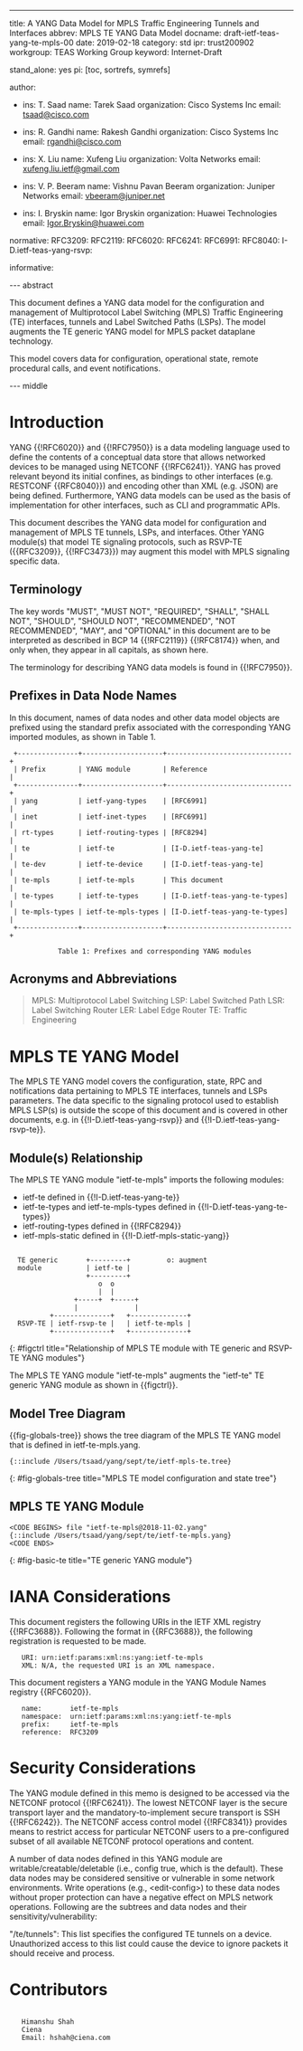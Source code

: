 ---
title: A YANG Data Model for MPLS Traffic Engineering Tunnels and Interfaces
abbrev: MPLS TE YANG Data Model
docname: draft-ietf-teas-yang-te-mpls-00
date: 2019-02-18
category: std
ipr: trust200902
workgroup: TEAS Working Group
keyword: Internet-Draft

stand_alone: yes
pi: [toc, sortrefs, symrefs]

author:

 -
    ins: T. Saad
    name: Tarek Saad
    organization: Cisco Systems Inc
    email: tsaad@cisco.com
 -
   ins: R. Gandhi
   name: Rakesh Gandhi
   organization: Cisco Systems Inc
   email: rgandhi@cisco.com

 -
   ins: X. Liu
   name: Xufeng Liu
   organization: Volta Networks
   email: xufeng.liu.ietf@gmail.com

 -
   ins: V. P. Beeram
   name: Vishnu Pavan Beeram
   organization: Juniper Networks
   email: vbeeram@juniper.net

 -
    ins: I. Bryskin
    name: Igor Bryskin
    organization: Huawei Technologies
    email: Igor.Bryskin@huawei.com

normative:
  RFC3209:
  RFC2119:
  RFC6020:
  RFC6241:
  RFC6991:
  RFC8040:
  I-D.ietf-teas-yang-rsvp:

informative:

--- abstract

This document defines a YANG data model for the configuration and management of
Multiprotocol Label Switching (MPLS) Traffic Engineering (TE) interfaces,
tunnels and Label Switched Paths (LSPs). The model augments the TE generic YANG
model for MPLS packet dataplane technology.

This model covers data for configuration, operational state, remote procedural
calls, and event notifications.

--- middle

# Introduction

YANG {{!RFC6020}} and {{!RFC7950}} is a data modeling language used to define
the contents of a conceptual data store that allows networked devices to be
managed using NETCONF {{!RFC6241}}. YANG has proved relevant beyond its initial
confines, as bindings to other interfaces (e.g. RESTCONF {{RFC8040}}) and
encoding other than XML (e.g. JSON) are being defined. Furthermore, YANG data
models can be used as the basis of implementation for other interfaces, such as
CLI and programmatic APIs.

This document describes the YANG data model for configuration and management of
MPLS TE tunnels, LSPs, and interfaces.  Other YANG module(s) that model TE
signaling protocols, such as RSVP-TE ({{RFC3209}}, {{!RFC3473}}) may augment
this model with MPLS signaling specific data.

## Terminology

The key words "MUST", "MUST NOT", "REQUIRED", "SHALL", "SHALL NOT", "SHOULD",
"SHOULD NOT", "RECOMMENDED", "NOT RECOMMENDED", "MAY", and "OPTIONAL" in this
document are to be interpreted as described in BCP 14 {{!RFC2119}} {{!RFC8174}}
when, and only when, they appear in all capitals, as shown here.

The terminology for describing YANG data models is found in {{!RFC7950}}.

## Prefixes in Data Node Names

In this document, names of data nodes and other data model objects are prefixed
using the standard prefix associated with the corresponding YANG imported
modules, as shown in Table 1.

~~~~~~~~~~
 +---------------+--------------------+-------------------------------+
 | Prefix        | YANG module        | Reference                     |
 +---------------+--------------------+-------------------------------+
 | yang          | ietf-yang-types    | [RFC6991]                     |
 | inet          | ietf-inet-types    | [RFC6991]                     |
 | rt-types      | ietf-routing-types | [RFC8294]                     |
 | te            | ietf-te            | [I-D.ietf-teas-yang-te]       |
 | te-dev        | ietf-te-device     | [I-D.ietf-teas-yang-te]       |
 | te-mpls       | ietf-te-mpls       | This document                 |
 | te-types      | ietf-te-types      | [I-D.ietf-teas-yang-te-types] |
 | te-mpls-types | ietf-te-mpls-types | [I-D.ietf-teas-yang-te-types] |
 +---------------+--------------------+-------------------------------+

            Table 1: Prefixes and corresponding YANG modules
~~~~~~~~~~

## Acronyms and Abbreviations

> MPLS: Multiprotocol Label Switching
> LSP: Label Switched Path
> LSR: Label Switching Router
> LER: Label Edge Router
> TE: Traffic Engineering


# MPLS TE YANG Model

The MPLS TE YANG model covers the configuration, state, RPC and notifications
data pertaining to MPLS TE interfaces, tunnels and LSPs parameters. The data
specific to the signaling protocol used to establish MPLS LSP(s) is outside the
scope of this document and is covered in other documents, e.g. in
{{!I-D.ietf-teas-yang-rsvp}} and {{!I-D.ietf-teas-yang-rsvp-te}}.

## Module(s) Relationship

The MPLS TE YANG module "ietf-te-mpls" imports the following modules:

- ietf-te defined in {{!I-D.ietf-teas-yang-te}}
- ietf-te-types and ietf-te-mpls-types defined in
  {{!I-D.ietf-teas-yang-te-types}}
- ietf-routing-types defined in {{!RFC8294}}
- ietf-mpls-static defined in {{!I-D.ietf-mpls-static-yang}}

~~~

  TE generic       +---------+         o: augment
  module           | ietf-te |
                   +---------+
                      o  o
                      |  |
                +-----+  +-----+
                |              |
          +--------------+   +--------------+ 
  RSVP-TE | ietf-rsvp-te |   | ietf-te-mpls |
          +--------------+   +--------------+

~~~
{: #figctrl title="Relationship of MPLS TE module with TE generic and RSVP-TE
YANG modules"}

The MPLS TE YANG module "ietf-te-mpls" augments the "ietf-te" TE generic YANG
module as shown in {{figctrl}}.

## Model Tree Diagram

{{fig-globals-tree}} shows the tree diagram of the MPLS TE YANG model that is
defined in ietf-te-mpls.yang.

~~~~~~~~~~~
{::include /Users/tsaad/yang/sept/te/ietf-mpls-te.tree}
~~~~~~~~~~~
{: #fig-globals-tree title="MPLS TE model configuration and state tree"}


## MPLS TE YANG Module

~~~~~~~~~~
<CODE BEGINS> file "ietf-te-mpls@2018-11-02.yang"
{::include /Users/tsaad/yang/sept/te/ietf-te-mpls.yang}
<CODE ENDS>
~~~~~~~~~~
{: #fig-basic-te title="TE generic YANG module"}

# IANA Considerations

This document registers the following URIs in the IETF XML registry
{{!RFC3688}}.
Following the format in {{RFC3688}}, the following registration is
requested to be made.

~~~
   URI: urn:ietf:params:xml:ns:yang:ietf-te-mpls
   XML: N/A, the requested URI is an XML namespace.
~~~

This document registers a YANG module in the YANG Module Names
registry {{RFC6020}}.

~~~
   name:       ietf-te-mpls
   namespace:  urn:ietf:params:xml:ns:yang:ietf-te-mpls
   prefix:     ietf-te-mpls
   reference:  RFC3209
~~~

# Security Considerations

The YANG module defined in this memo is designed to be accessed via
the NETCONF protocol {{!RFC6241}}.  The lowest NETCONF layer is the
secure transport layer and the mandatory-to-implement secure
transport is SSH {{!RFC6242}}.  The NETCONF access control model
{{!RFC8341}} provides means to restrict access for particular NETCONF
users to a pre-configured subset of all available NETCONF protocol
operations and content.

A number of data nodes defined in this YANG module are
writable/creatable/deletable (i.e., config true, which is the
default).  These data nodes may be considered sensitive or vulnerable
in some network environments.  Write operations (e.g., \<edit-config\>)
to these data nodes without proper protection can have a negative
effect on MPLS network operations.  Following are the subtrees and data
nodes and their sensitivity/vulnerability:

"/te/tunnels":  This list specifies the configured TE
tunnels on a device.  Unauthorized access to this list could cause
the device to ignore packets it should receive and process.

# Contributors
~~~~

   Himanshu Shah
   Ciena
   Email: hshah@ciena.com

~~~~

